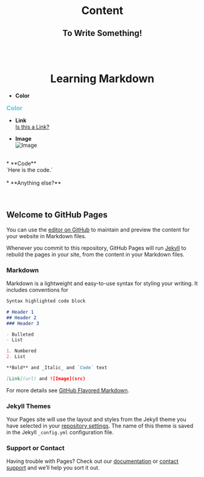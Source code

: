 # **<center>Content</center>**

## **<center>To Write Something!</center>**
<br>
<br>


# **<center>Learning Markdown</center>**




* **Color**<br>

**<font color="#52c3ee" size=3>Color</font>**

* **Link**<br>
[Is this a Link?](https://mephistoexp.github.io/blog_test.github.io/)

* **Image**<br>
![Image](https://w.wallhaven.cc/full/83/wallhaven-832852.jpg)<br>
<br>
* **Code**<br>
`Here is the code.`<br>
<br>
* **Anything else?**

<br>
<br>
<br>































## Welcome to GitHub Pages

You can use the [editor on GitHub](https://github.com/mephistoExp/blog_test.github.io/edit/gh-pages/index.md) to maintain and preview the content for your website in Markdown files.

Whenever you commit to this repository, GitHub Pages will run [Jekyll](https://jekyllrb.com/) to rebuild the pages in your site, from the content in your Markdown files.

### Markdown

Markdown is a lightweight and easy-to-use syntax for styling your writing. It includes conventions for

```markdown
Syntax highlighted code block

# Header 1
## Header 2
### Header 3

- Bulleted
- List

1. Numbered
2. List

**Bold** and _Italic_ and `Code` text

[Link](url) and ![Image](src)
```

For more details see [GitHub Flavored Markdown](https://guides.github.com/features/mastering-markdown/).

### Jekyll Themes

Your Pages site will use the layout and styles from the Jekyll theme you have selected in your [repository settings](https://github.com/mephistoExp/blog_test.github.io/settings). The name of this theme is saved in the Jekyll `_config.yml` configuration file.

### Support or Contact

Having trouble with Pages? Check out our [documentation](https://docs.github.com/categories/github-pages-basics/) or [contact support](https://github.com/contact) and we’ll help you sort it out.
